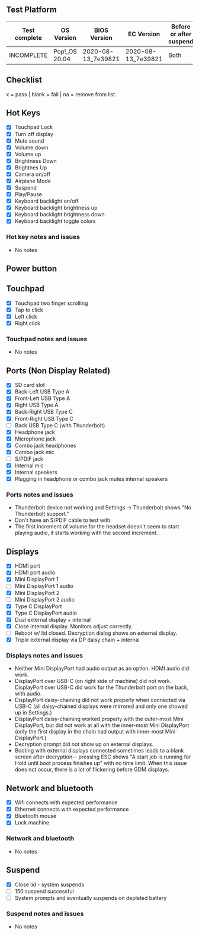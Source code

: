 ## Test Platform

| Test complete | OS Version     | BIOS Version       | EC Version         | Before or after suspend |
| ------------- | -------------- | ------------------ | ------------------ | ----------------------- |
| INCOMPLETE    | Pop!\_OS 20.04 | 2020-08-13_7e39821 | 2020-08-13_7e39821 | Both                    |

## Checklist
x = pass | blank = fail | na = remove from list

## Hot Keys

- [X] Touchpad Lock
- [X] Turn off display
- [X] Mute sound
- [X] Volume down
- [X] Volume up
- [X] Brightness Down
- [X] Brightnes Up
- [X] Camera on/off
- [X] Airplane Mode
- [X] Suspend
- [X] Play/Pause
- [X] Keyboard backlight on/off
- [X] Keyboard backlight brightness up
- [X] Keyboard backlight brightness down
- [X] Keyboard backlight toggle colors

### Hot key notes and issues

- No notes

## Power button

## Touchpad

- [X] Touchpad two finger scrolling
- [X] Tap to click
- [X] Left click
- [X] Right click

### Touchpad notes and issues

- No notes

## Ports (Non Display Related)

- [X] SD card slot
- [X] Back-Left USB Type A
- [X] Front-Left USB Type A
- [X] Right USB Type A
- [X] Back-Right USB Type C
- [X] Front-Right USB Type C
- [ ] Back USB Type C (with Thunderbolt)
- [X] Headphone jack
- [X] Microphone jack
- [X] Combo jack headphones
- [X] Combo jack mic
- [ ] S/PDIF jack
- [X] Internal mic
- [X] Internal speakers
- [X] Plugging in headphone or combo jack mutes internal speakers

### Ports notes and issues

- Thunderbolt device not working and Settings -> Thunderbolt shows "No Thunderbolt support."
- Don't have an S/PDIF cable to test with.
- The first increment of volume for the headset doesn't seem to start playing audio, it starts working with the second increment.

## Displays

- [X] HDMI port
- [X] HDMI port audio
- [X] Mini DisplayPort 1
- [ ] Mini DisplayPort 1 audio
- [X] Mini DisplayPort 2
- [ ] Mini DisplayPort 2 audio
- [X] Type C DisplayPort
- [X] Type C DisplayPort audio
- [X] Dual external display + internal
- [X] Close internal display. Monitors adjust correctly.
- [ ] Reboot w/ lid closed. Decryption dialog shows on external display.
- [X] Triple external display via DP daisy chain + internal

### Displays notes and issues

- Neither Mini DisplayPort had audio output as an option. HDMI audio did work.
- DisplayPort over USB-C (on right side of machine) did not work. DisplayPort over USB-C did work for the Thunderbolt port on the back, with audio.
- DisplayPort daisy-chaining did not work properly when connected via USB-C (all daisy-chained displays were mirrored and only one showed up in Settings.)
- DisplayPort daisy-chaining worked properly with the outer-most Mini DisplayPort, but did not work at all with the inner-most Mini DisplayPort (only the first display in the chain had output with inner-most Mini DisplayPort.)
- Decryption prompt did not show up on external displays.
- Booting with external displays connected sometimes leads to a blank screen after decryption-- pressing ESC shows "A start job is running for Hold until boot process finishes up" with no time limit. When this issue does not occur, there is a lot of flickering before GDM displays.

## Network and bluetooth

- [X] Wifi connects with expected performance
- [X] Ethernet connects with expected performance
- [X] Bluetooth mouse
- [X] Lock machine

### Network and bluetooth

- No notes

## Suspend

- [X] Close lid - system suspends
- [ ] 150 suspend successful
- [ ] System prompts and eventually suspends on depleted battery

### Suspend notes and issues

- No notes
